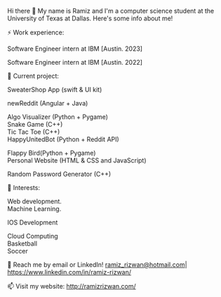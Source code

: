 Hi there 👋
My name is Ramiz and I'm a computer science student at the University of Texas at Dallas. Here's some info about me!


⚡ Work experience:

Software Engineer intern at IBM [Austin. 2023]

Software Engineer intern at IBM [Austin. 2022]


🔭 Current project:

SweaterShop App (swift & UI kit)

newReddit (Angular + Java)

Algo Visualizer (Python + Pygame)                                                                                                                                    
Snake Game (C++)                                                                                                                                                    
Tic Tac Toe (C++)                                                                                                                                                      
HappyUnitedBot (Python + Reddit API)  

Flappy Bird(Python + Pygame)                                                                                                                                                     
Personal Website (HTML & CSS and JavaScript)  

Random Password Generator (C++)

🌱 Interests:

Web development.                                                                                                                                                                                                                                                                                                            
Machine Learning.

IOS Development

Cloud Computing                                                                                                                                                      
Basketball                                                                                                                                                                                                                                                                                                            
Soccer                                                                                                                                                      
                                                                                                                                                                                                                                                                                                                                                                                                                                                                  
💬 Reach me by email or LinkedIn! ramiz_rizwan@hotmail.com| https://www.linkedin.com/in/ramiz-rizwan/
                                                                                                                                                                                                                                                                                                            
📫 Visit my website: http://ramizrizwan.com/

<!---
RamizRiz/RamizRiz is a ✨ special ✨ repository because its `README.md` (this file) appears on your GitHub profile.
You can click the Preview link to take a look at your changes.
--->
